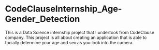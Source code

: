 # CodeClauseInternship_Age-Gender_Detection
This is a Data Science internship project that I undertook from CodeClause company. This project is all about creating an application that is  able to facially determine your age and sex as you look into the camera.
